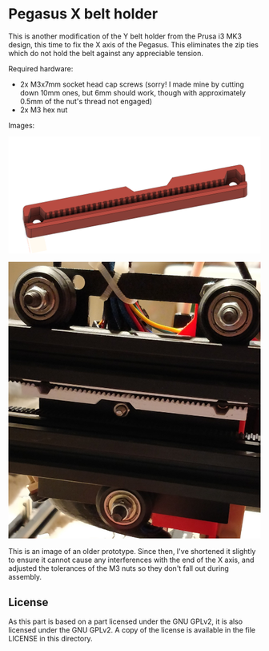 # Pegasus X belt holder

This is another modification of the Y belt holder from the Prusa i3 MK3 design,
this time to fix the X axis of the Pegasus. This eliminates the zip ties which
do not hold the belt against any appreciable tension.

Required hardware:
- 2x M3x7mm socket head cap screws (sorry! I made mine by cutting down 10mm ones,
  but 6mm should work, though with approximately 0.5mm of the nut's thread not
  engaged)
- 2x M3 hex nut

Images:

![CAD image](image.png)

![Older prototype on printer](on-printer.jpg)

This is an image of an older prototype. Since then, I've shortened it slightly
to ensure it cannot cause any interferences with the end of the X axis, and
adjusted the tolerances of the M3 nuts so they don't fall out during assembly.

## License
As this part is based on a part licensed under the GNU GPLv2, it is also
licensed under the GNU GPLv2. A copy of the license is available in the file
LICENSE in this directory.
